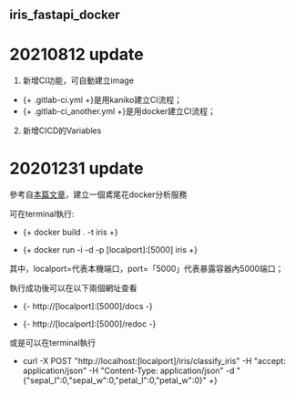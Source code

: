 ## iris_fastapi_docker 

# 20210812 update

1. 新增CI功能，可自動建立image
- {+ .gitlab-ci.yml +}是用kaniko建立CI流程；
- {+ .gitlab-ci_another.yml +}是用docker建立CI流程；

2. 新增CICD的Variables

# 20201231 update

參考自[本篇文章](https://towardsdatascience.com/deploying-iris-classifications-with-fastapi-and-docker-7c9b83fdec3a)，建立一個鳶尾花docker分析服務 

可在terminal執行: 

- {+ docker build . -t iris +}

- {+ docker run -i -d -p [localport]:[5000] iris +}

其中，localport=代表本機端口，port=「5000」代表暴露容器內5000端口；

執行成功後可以在以下兩個網址查看

- {- http://[localport]:[5000]/docs -}

- {- http://[localport]:[5000]/redoc -}

或是可以在terminal執行

* curl -X POST "http://localhost:[localport]/iris/classify_iris" -H  "accept: application/json" -H  "Content-Type: application/json" -d "{\"sepal_l\":0,\"sepal_w\":0,\"petal_l\":0,\"petal_w\":0}" +}
